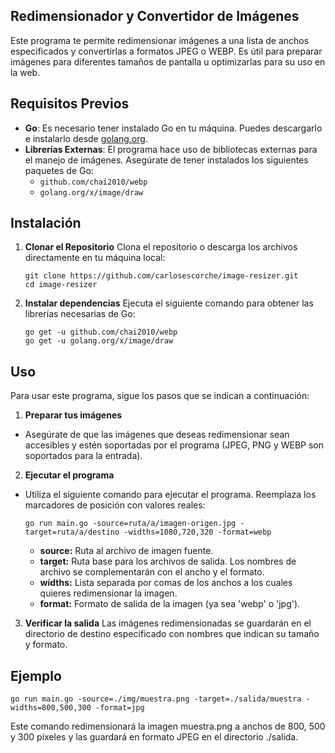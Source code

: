 ## Redimensionador y Convertidor de Imágenes

Este programa te permite redimensionar imágenes a una lista de anchos especificados y convertirlas a formatos JPEG o WEBP. Es útil para preparar imágenes para diferentes tamaños de pantalla u optimizarlas para su uso en la web.

## Requisitos Previos
- **Go**: Es necesario tener instalado Go en tu máquina. Puedes descargarlo e instalarlo desde [golang.org](https://golang.org/dl/).
- **Librerías Externas**: El programa hace uso de bibliotecas externas para el manejo de imágenes. Asegúrate de tener instalados los siguientes paquetes de Go:
  - `github.com/chai2010/webp`
  - `golang.org/x/image/draw`

## Instalación
1. **Clonar el Repositorio**
    Clona el repositorio o descarga los archivos directamente en tu máquina local:
    ```
    git clone https://github.com/carlosescorche/image-resizer.git
    cd image-resizer
    ```

2. **Instalar dependencias**
    Ejecuta el siguiente comando para obtener las librerías necesarias de Go:
    ```
    go get -u github.com/chai2010/webp
    go get -u golang.org/x/image/draw
    ```

## Uso
Para usar este programa, sigue los pasos que se indican a continuación:

1. **Preparar tus imágenes** 
- Asegúrate de que las imágenes que deseas redimensionar sean accesibles y estén soportadas por el programa (JPEG, PNG y WEBP son soportados para la entrada).

2. **Ejecutar el programa** 
- Utiliza el siguiente comando para ejecutar el programa. Reemplaza los marcadores de posición con valores reales:

    ```
    go run main.go -source=ruta/a/imagen-origen.jpg -target=ruta/a/destino -widths=1080,720,320 -format=webp
    ```
    - **source:** Ruta al archivo de imagen fuente.
    - **target:** Ruta base para los archivos de salida. Los nombres de archivo se complementarán con el ancho y el formato.
    - **widths:** Lista separada por comas de los anchos a los cuales quieres redimensionar la imagen.
    - **format:** Formato de salida de la imagen (ya sea 'webp' o 'jpg').

3. **Verificar la salida**
Las imágenes redimensionadas se guardarán en el directorio de destino especificado con nombres que indican su tamaño y formato.

## Ejemplo
```
go run main.go -source=./img/muestra.png -target=./salida/muestra -widths=800,500,300 -format=jpg
```

Este comando redimensionará la imagen muestra.png a anchos de 800, 500 y 300 píxeles y las guardará en formato JPEG en el directorio ./salida.